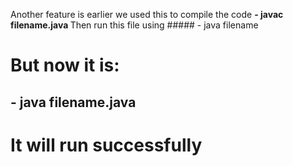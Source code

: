 Another feature is earlier we used this to compile the code
      <b> - javac filename.java </b>
Then run this file using
      ##### - java filename


# But now it is:
  ## - java filename.java
# It will run successfully
